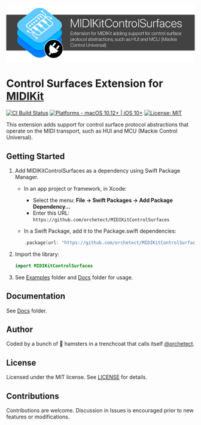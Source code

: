 ![midikitcontrolsurfaces-banner](Images/midikitcontrolsurfaces-banner.png)

# Control Surfaces Extension for [MIDIKit](https://github.com/orchetect/MIDIKit)

[![CI Build Status](https://github.com/orchetect/MIDIKitControlSurfaces/actions/workflows/build.yml/badge.svg)](https://github.com/orchetect/MIDIKitControlSurfaces/actions/workflows/build.yml) [![Platforms - macOS 10.12+ | iOS 10+](https://img.shields.io/badge/platforms-macOS%2010.12%2B%20|%20iOS%2010%2B-lightgrey.svg?style=flat)](https://developer.apple.com/swift) [![License: MIT](http://img.shields.io/badge/license-MIT-lightgrey.svg?style=flat)](https://github.com/orchetect/MIDIKitControlSurfaces/blob/main/LICENSE)

This extension adds support for control surface protocol abstractions that operate on the MIDI transport, such as HUI and MCU (Mackie Control Universal).

## Getting Started

1. Add MIDIKitControlSurfaces as a dependency using Swift Package Manager.

   - In an app project or framework, in Xcode:

     - Select the menu: **File → Swift Packages → Add Package Dependency...**
     - Enter this URL: `https://github.com/orchetect/MIDIKitControlSurfaces`

   - In a Swift Package, add it to the Package.swift dependencies:

     ```swift
     .package(url: "https://github.com/orchetect/MIDIKitControlSurfaces", from: "0.0.1")
     ```

1. Import the library:

   ```swift
   import MIDIKitControlSurfaces
   ```

3. See [Examples](https://github.com/orchetect/MIDIKitControlSurfaces/blob/master/Examples/) folder and [Docs](https://github.com/orchetect/MIDIKitControlSurfaces/blob/master/Docs/) folder for usage.

## Documentation

See [Docs](https://github.com/orchetect/MIDIKitControlSurfaces/blob/master/Docs/) folder.

## Author

Coded by a bunch of 🐹 hamsters in a trenchcoat that calls itself [@orchetect](https://github.com/orchetect).

## License

Licensed under the MIT license. See [LICENSE](https://github.com/orchetect/MIDIKitControlSurfaces/blob/master/LICENSE) for details.

## Contributions

Contributions are welcome. Discussion in Issues is encouraged prior to new features or modifications.

